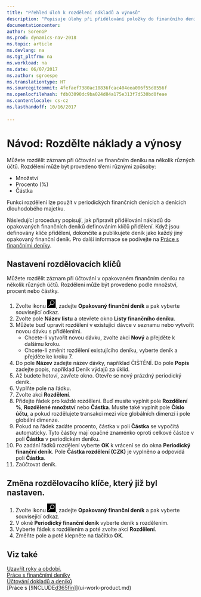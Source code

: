 ```yaml
---
title: "Přehled úloh k rozdělení nákladů a výnosů"
description: "Popisuje úlohy při přidělování položky do finančního deníku několika účtům při účtování deníku."
documentationcenter: 
author: SorenGP
ms.prod: dynamics-nav-2018
ms.topic: article
ms.devlang: na
ms.tgt_pltfrm: na
ms.workload: na
ms.date: 06/07/2017
ms.author: sgroespe
ms.translationtype: HT
ms.sourcegitcommit: 4fefaef7380ac10836fcac404eea006f55d8556f
ms.openlocfilehash: fdb03090dc9ba024d84a175e313f7d530bd0feae
ms.contentlocale: cs-cz
ms.lasthandoff: 10/16/2017

---
```

# <a name="how-to-allocate-costs-and-income"></a>Návod: Rozdělte náklady a výnosy
Můžete rozdělit záznam při účtování ve finančním deníku na několik různých účtů. Rozdělení může být provedeno třemi různými způsoby:

* Množství
* Procento (%)
* Částka

Funkci rozdělení lze použít v periodických finančních denících a denících dlouhodobého majetku.
<!--You can also distribute the cost or revenue of a line to an intercompany partner when you post a sales or purchase document. When you post the document, a line will be posted in your general journal, and a corresponding line will be created in the intercompany outbox.-->

Následující procedury popisují, jak připravit přidělování nákladů do opakovaných finančních deníků definováním klíčů přidělení. Když jsou definovány klíče přidělení, dokončíte a publikujete deník jako každý jiný opakovaný finanční deník. Pro další informace se podívejte na [Práce s finančními deníky](ui-work-general-journals.md).

## <a name="to-set-up-allocation-keys"></a>Nastavení rozdělovacích klíčů
Můžete rozdělit záznam při účtování v opakovaném finančním deníku na několik různých účtů. Rozdělení může být provedeno podle množství, procent nebo částky.
1. Zvolte ikonu ![Vyhledat stránku nebo sestavu](media/ui-search/search_small.png "Ikona Vyhledat stránku nebo sestavu"), zadejte **Opakovaný finanční deník** a pak vyberte související odkaz.
2. Zvolte pole **Název listu** a otevřete okno **Listy finančního deníku**.
3. Můžete buď upravit rozdělení v existující dávce v seznamu nebo vytvořit novou dávku s přiděleními.
   * Chcete-li vytvořit novou dávku, zvolte akci **Nový** a přejděte k dalšímu kroku.
   * Chcete-li změnit rozdělení existujícího deníku, vyberte deník a přejděte ke kroku 7.    
4. Do pole **Název** zadejte název dávky, například ČIŠTĚNÍ. Do pole **Popis** zadejte popis, například Deník výdajů za úklid.
5. Až budete hotoví, zavřete okno. Otevře se nový prázdný periodický deník.
6. Vyplňte pole na řádku.
7. Zvolte akci **Rozdělení**.
8. Přidejte řádek pro každé rozdělení. Buď musíte vyplnit pole **Rozdělení %**, **Rozdělené množství** nebo **Částka**. Musíte také vyplnit pole **Číslo účtu**, a pokud rozdělujete transakci mezi více globálních dimenzí i pole globální dimenze.
9. Pokud na řádek zadáte procento, částka v poli **Částka** se vypočítá automaticky. Tyto částky mají opačné znaménko oproti celkové částce v poli **Částka** v periodickém deníku.
10. Po zadání řádků rozdělení vyberte **OK** k vrácení se do okna **Periodický finanční deník**. Pole **Částka rozdělení (CZK)** je vyplněno a odpovídá poli **Částka**.
11. Zaúčtovat deník.

## <a name="to-change-an-allocation-key-that-has-already-been-set-up"></a>Změna rozdělovacího klíče, který již byl nastaven.
1. Zvolte ikonu ![Vyhledat stránku nebo sestavu](media/ui-search/search_small.png "Ikona Vyhledat stránku nebo sestavu"), zadejte **Opakovaný finanční deník** a pak vyberte související odkaz.
2. V okně **Periodický finanční deník** vyberte deník s rozdělením.
3. Vyberte řádek s rozdělením a poté zvolte akci **Rozdělení**.
4. Změňte pole a poté klepněte na tlačítko **OK**.

## <a name="see-also"></a>Viz také
[Uzavřít roky a období.](year-close-years-periods.md)  
[Práce s finančními deníky](ui-work-general-journals.md)    
[Účtování dokladů a deníků](ui-post-documents-journals.md)    
[Práce s [!INCLUDE[d365fin](includes/d365fin_md.md)]](ui-work-product.md)

